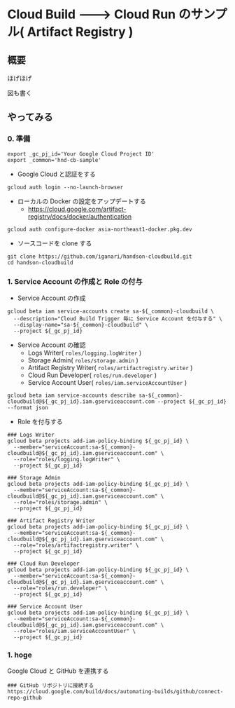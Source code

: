 # Cloud Build ---> Cloud Run のサンプル( Artifact Registry )

## 概要

ほげほげ

図も書く

## やってみる

### 0. 準備

```
export _gc_pj_id='Your Google Cloud Project ID'
export _common='hnd-cb-sample'
```

+ Google Cloud と認証をする

```
gcloud auth login --no-launch-browser
```

+ ローカルの Docker の設定をアップデートする
  + https://cloud.google.com/artifact-registry/docs/docker/authentication

```
gcloud auth configure-docker asia-northeast1-docker.pkg.dev
```

+ ソースコードを clone する

```
git clone https://github.com/iganari/handson-cloudbuild.git
cd handson-cloudbuild
```

### 1. Service Account の作成と Role の付与

+ Service Account の作成

```
gcloud beta iam service-accounts create sa-${_common}-cloudbuild \
  --description="Cloud Build Trigger 毎に Service Account を付与する" \
  --display-name="sa-${_common}-cloudbuild" \
  --project ${_gc_pj_id}
```

+ Service Account の確認
  + Logs Writer( `roles/logging.logWriter` )
  + Storage Admin( `roles/storage.admin` )
  + Artifact Registry Writer( `roles/artifactregistry.writer` )
  + Cloud Run Developer( `roles/run.developer` )
  + Service Account User( `roles/iam.serviceAccountUser` ) 



```
gcloud beta iam service-accounts describe sa-${_common}-cloudbuild@${_gc_pj_id}.iam.gserviceaccount.com --project ${_gc_pj_id} --format json
```

+ Role を付与する

```
### Logs Writer
gcloud beta projects add-iam-policy-binding ${_gc_pj_id} \
  --member="serviceAccount:sa-${_common}-cloudbuild@${_gc_pj_id}.iam.gserviceaccount.com" \
  --role="roles/logging.logWriter" \
  --project ${_gc_pj_id}

### Storage Admin
gcloud beta projects add-iam-policy-binding ${_gc_pj_id} \
  --member="serviceAccount:sa-${_common}-cloudbuild@${_gc_pj_id}.iam.gserviceaccount.com" \
  --role="roles/storage.admin" \
  --project ${_gc_pj_id}

### Artifact Registry Writer
gcloud beta projects add-iam-policy-binding ${_gc_pj_id} \
  --member="serviceAccount:sa-${_common}-cloudbuild@${_gc_pj_id}.iam.gserviceaccount.com" \
  --role="roles/artifactregistry.writer" \
  --project ${_gc_pj_id}

### Cloud Run Developer
gcloud beta projects add-iam-policy-binding ${_gc_pj_id} \
  --member="serviceAccount:sa-${_common}-cloudbuild@${_gc_pj_id}.iam.gserviceaccount.com" \
  --role="roles/run.developer" \
  --project ${_gc_pj_id}

### Service Account User
gcloud beta projects add-iam-policy-binding ${_gc_pj_id} \
  --member="serviceAccount:sa-${_common}-cloudbuild@${_gc_pj_id}.iam.gserviceaccount.com" \
  --role="roles/iam.serviceAccountUser" \
  --project ${_gc_pj_id}
```












### 1. hoge

Google Cloud と GitHub を連携する

```
### GitHub リポジトリに接続する
https://cloud.google.com/build/docs/automating-builds/github/connect-repo-github
```